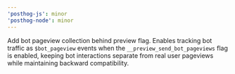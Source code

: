 ```yaml
---
'posthog-js': minor
'posthog-node': minor
---
```


Add bot pageview collection behind preview flag. Enables tracking bot traffic as `$bot_pageview` events when the `__preview_send_bot_pageviews` flag is enabled, keeping bot interactions separate from real user pageviews while maintaining backward compatibility.
